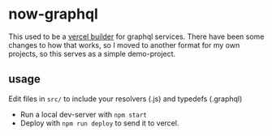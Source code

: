 # now-graphql

This used to be a [vercel builder](https://zeit.co/docs/v2/deployments/builders/overview/) for graphql services. There have been some changes to how that works, so I moved to another format for my own projects, so this serves as a simple demo-project. 

## usage

Edit files in `src/` to include your resolvers (.js) and typedefs (.graphql)

* Run a local dev-server with `npm start`
* Deploy with `npm run deploy` to send it to vercel.
